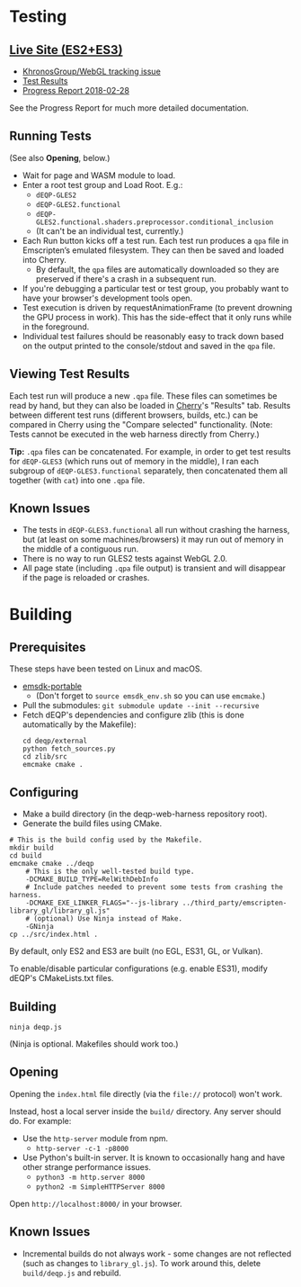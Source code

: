 # Testing

## [Live Site (ES2+ES3)](http://kai.graphics/deqp-web-harness-live/)

* [KhronosGroup/WebGL tracking issue](https://github.com/KhronosGroup/WebGL/issues/2599)
* [Test Results](https://drive.google.com/corp/drive/u/1/folders/1sfsWaMEzxpShfSZaFf6uWk90wBgM2Uzt)
* [Progress Report 2018-02-28](https://docs.google.com/document/d/1QtiiNBL0U5Dyv2IuDrJy5H1UIGxitd32IJBApSecZ7c/edit?usp=sharing)

See the Progress Report for much more detailed documentation.

## Running Tests

(See also **Opening**, below.)

* Wait for page and WASM module to load.
* Enter a root test group and Load Root. E.g.:
    * `dEQP-GLES2`
    * `dEQP-GLES2.functional`
    * `dEQP-GLES2.functional.shaders.preprocessor.conditional_inclusion`
    * (It can't be an individual test, currently.)
* Each Run button kicks off a test run. Each test run produces a `qpa` file in
  Emscripten’s emulated filesystem. They can then be saved and loaded into
  Cherry.
    * By default, the `qpa` files are automatically downloaded so they are
      preserved if there's a crash in a subsequent run.
* If you're debugging a particular test or test group, you probably want to
  have your browser's development tools open.
* Test execution is driven by requestAnimationFrame (to prevent drowning the
  GPU process in work). This has the side-effect that it only runs while in the
  foreground.
* Individual test failures should be reasonably easy to track down based on the
  output printed to the console/stdout and saved in the `qpa` file.

## Viewing Test Results

Each test run will produce a new `.qpa` file.
These files can sometimes be read by hand, but they can also be loaded in
[Cherry](https://android.googlesource.com/platform/external/cherry/+/master/README)'s
"Results" tab.
Results between different test runs (different browsers, builds, etc.) can be
compared in Cherry using the "Compare selected" functionality.
(Note: Tests cannot be executed in the web harness directly from Cherry.)

**Tip:** `.qpa` files can be concatenated. For example, in order to get test
results for `dEQP-GLES3` (which runs out of memory in the middle), I ran each
subgroup of `dEQP-GLES3.functional` separately, then concatenated them all
together (with `cat`) into one `.qpa` file.

## Known Issues

* The tests in `dEQP-GLES3.functional` all run without crashing the harness,
  but (at least on some machines/browsers) it may run out of memory in the
  middle of a contiguous run.
* There is no way to run GLES2 tests against WebGL 2.0.
* All page state (including `.qpa` file output) is transient and will disappear
  if the page is reloaded or crashes.

# Building

## Prerequisites

These steps have been tested on Linux and macOS.

* [emsdk-portable](https://kripken.github.io/emscripten-site/docs/getting_started/downloads.html)
    * (Don't forget to `source emsdk_env.sh` so you can use `emcmake`.)
* Pull the submodules: `git submodule update --init --recursive`
* Fetch dEQP's dependencies and configure zlib (this is done automatically by
  the Makefile):
    ```
    cd deqp/external
    python fetch_sources.py
    cd zlib/src
    emcmake cmake .
    ```

## Configuring

* Make a build directory (in the deqp-web-harness repository root).
* Generate the build files using CMake.

```
# This is the build config used by the Makefile.
mkdir build
cd build
emcmake cmake ../deqp
    # This is the only well-tested build type.
    -DCMAKE_BUILD_TYPE=RelWithDebInfo
    # Include patches needed to prevent some tests from crashing the harness.
    -DCMAKE_EXE_LINKER_FLAGS="--js-library ../third_party/emscripten-library_gl/library_gl.js"
    # (optional) Use Ninja instead of Make.
    -GNinja
cp ../src/index.html .
```

By default, only ES2 and ES3 are built (no EGL, ES31, GL, or Vulkan).

To enable/disable particular configurations (e.g. enable ES31), modify dEQP's
CMakeLists.txt files.

## Building

```
ninja deqp.js
```

(Ninja is optional. Makefiles should work too.)

## Opening

Opening the `index.html` file directly (via the `file://` protocol) won't work.

Instead, host a local server inside the `build/` directory. Any server should
do. For example:

* Use the `http-server` module from npm.
    * `http-server -c-1 -p8000`
* Use Python's built-in server. It is known to occasionally hang and have other
  strange performance issues.
    * `python3 -m http.server 8000`
    * `python2 -m SimpleHTTPServer 8000`

Open `http://localhost:8000/` in your browser.

## Known Issues

* Incremental builds do not always work - some changes are not reflected (such
  as changes to `library_gl.js`). To work around this, delete `build/deqp.js`
  and rebuild.
